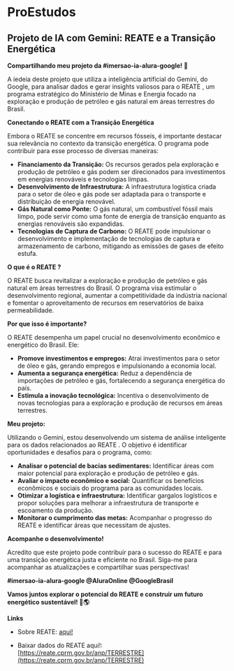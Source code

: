# ProEstudos

## Projeto de IA com Gemini: REATE  e a Transição Energética

**Compartilhando meu projeto da #imersao-ia-alura-google! 🚀**

A íedeia deste projeto que utiliza a inteligência artificial do Gemini, do Google, para analisar dados e gerar insights valiosos para o REATE , um programa estratégico do Ministério de Minas e Energia focado na exploração e produção de petróleo e gás natural em áreas terrestres do Brasil. 

**Conectando o REATE  com a Transição Energética**

Embora o REATE se concentre em recursos fósseis, é importante destacar sua relevância no contexto da transição energética. O programa pode contribuir para esse processo de diversas maneiras:

* **Financiamento da Transição:** Os recursos gerados pela exploração e produção de petróleo e gás podem ser direcionados para investimentos em energias renováveis e tecnologias limpas. 
* **Desenvolvimento de Infraestrutura:** A infraestrutura logística criada para o setor de óleo e gás pode ser adaptada para o transporte e distribuição de energia renovável. 
* **Gás Natural como Ponte:** O gás natural, um combustível fóssil mais limpo, pode servir como uma fonte de energia de transição enquanto as energias renováveis são expandidas.
* **Tecnologias de Captura de Carbono:** O REATE pode impulsionar o desenvolvimento e implementação de tecnologias de captura e armazenamento de carbono, mitigando as emissões de gases de efeito estufa.

**O que é o REATE ?**

O REATE busca revitalizar a exploração e produção de petróleo e gás natural em áreas terrestres do Brasil. O programa visa estimular o desenvolvimento regional, aumentar a competitividade da indústria nacional e fomentar o aproveitamento de recursos em reservatórios de baixa permeabilidade.

**Por que isso é importante?**

O REATE desempenha um papel crucial no desenvolvimento econômico e energético do Brasil. Ele:

* **Promove investimentos e empregos:** Atrai investimentos para o setor de óleo e gás, gerando empregos e impulsionando a economia local.
* **Aumenta a segurança energética:** Reduz a dependência de importações de petróleo e gás, fortalecendo a segurança energética do país.
* **Estimula a inovação tecnológica:** Incentiva o desenvolvimento de novas tecnologias para a exploração e produção de recursos em áreas terrestres.

**Meu projeto:**

Utilizando o Gemini, estou desenvolvendo um sistema de análise inteligente para os dados relacionados ao REATE . O objetivo é identificar oportunidades e desafios para o programa, como:

* **Analisar o potencial de bacias sedimentares:** Identificar áreas com maior potencial para exploração e produção de petróleo e gás.
* **Avaliar o impacto econômico e social:** Quantificar os benefícios econômicos e sociais do programa para as comunidades locais.
* **Otimizar a logística e infraestrutura:** Identificar gargalos logísticos e propor soluções para melhorar a infraestrutura de transporte e escoamento da produção.
* **Monitorar o cumprimento das metas:** Acompanhar o progresso do REATE e identificar áreas que necessitam de ajustes.

**Acompanhe o desenvolvimento!**

Acredito que este projeto pode contribuir para o sucesso do REATE e para uma transição energética justa e eficiente no Brasil. Siga-me para acompanhar as atualizações e compartilhar suas perspectivas! 

**#imersao-ia-alura-google @AluraOnline @GoogleBrasil** 

**Vamos juntos explorar o potencial do REATE e construir um futuro energético sustentável! 🌿🌎**


**Links**
- Sobre REATE: [aqui!](https://www.gov.br/mme/pt-br/assuntos/secretarias/petroleo-gas-natural-e-biocombustiveis/reate-)

- Baixar dados do REATE aqui!: [https://reate.cprm.gov.br/anp/TERRESTRE](https://reate.cprm.gov.br/anp/TERRESTRE)
